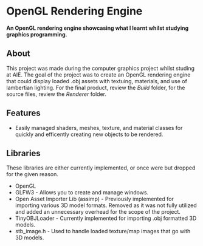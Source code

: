 # OpenGL Rendering Engine
__An OpenGL rendering engine showcasing what I learnt whilst studying graphics programming.__

## About
This project was made during the computer graphics project whilst studing at AIE. The goal of the project was to create an OpenGL rendering engine that could display loaded .obj assets with textuing, materials, and use of lambertian lighting. For the final product, review the _Build_ folder, for the source files, review the _Renderer_ folder.

## Features
* Easily managed shaders, meshes, texture, and material classes for quickly and efficently creating new objects to be rendered.

## Libraries
These libraries are either currently implemented, or once were but dropped for the given reason.
* OpenGL 
* GLFW3 - Allows you to create and manage windows.
* Open Asset Importer Lib (assimp) - Previously implemented for importing various 3D model formats. Removed as it was not fully utilized and added an unnecessary overhead for the scope of the project.
* TinyOBJLoader - Currently implemented for importing .obj formatted 3D models.
* stb_image.h - Used to handle loaded texture/map images that go with 3D models.
